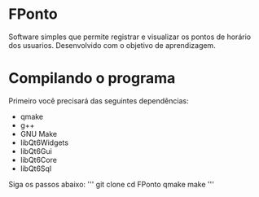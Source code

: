 # FPonto
Software simples que permite registrar e visualizar os pontos de horário dos usuarios. Desenvolvido com o objetivo de aprendizagem.

# Compilando o programa
Primeiro você precisará das seguintes dependências:
- qmake
- g++
- GNU Make
- libQt6Widgets
- libQt6Gui
- libQt6Core
- libQt6Sql

Siga os passos abaixo:
'''
git clone 
cd FPonto
qmake
make
'''
